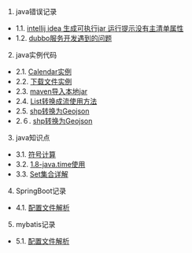 1. java错误记录
 - 1.1. [intellij idea 生成可执行jar 运行提示没有主清单属性](01.1.md)
 - 1.2. [dubbo服务开发遇到的问题](01.2.md)
2. java实例代码
 - 2.1. [Calendar实例](02.1.md)
 - 2.2. [下载文件实例](02.2.md)
 - 2.3. [maven导入本地jar](02.3.md)
 - 2.4. [List转换成流使用方法](02.4.md)
 - 2.5. [shp转换为Geojson](02.5.md)
 - 2.６. [shp转换为Geojson](02.6.md)
3. java知识点
 - 3.1. [符号计算](03.1.md)
 - 3.2. [1.8-java.time使用](03.2.md)
 - 3.3. [Set集合详解](https://blog.csdn.net/qq_33642117/article/details/52040345)
4. SpringBoot记录
 - 4.1. [配置文件解析](04.1.md)
5. mybatis记录
 - 5.1. [配置文件解析](05.1.md)
